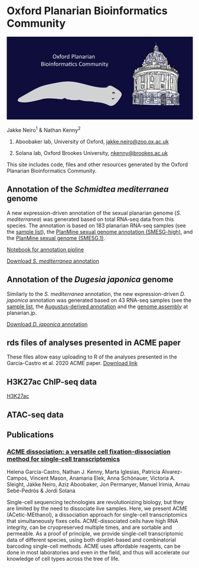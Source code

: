 # Oxford Planarian Bioinformatics Community

<img src="Asset 6OxfordPlanarian.png" alt="hi" class="inline"/>

Jakke Neiro<sup>1</sup> & Nathan Kenny<sup>2</sup>

1. Aboobaker lab, University of Oxford, <jakke.neiro@zoo.ox.ac.uk>

2. Solana lab, Oxford Brookes University, <nkenny@brookes.ac.uk>

This site includes code, files and other resources generated by the Oxford Planarian Bioinformatics Community.

## Annotation of the *Schmidtea mediterranea* genome
A new expression-driven annotation of the sexual planarian genome (*S. mediterranea*) was generated based on total RNA-seq data from this species. The annotation is based on 183 planarian RNA-seq samples (see the [sample list](https://github.com/jakke-neiro/Oxplatys/blob/gh-pages/Smed_annotation.list)), the [PlanMine sexual genome annotation (SMESG-high)](http://planmine.mpi-cbg.de/planmine/aspect.do?name=Gene%20Predictions), and the [PlanMine sexual genome (SMESG.1)](http://planmine.mpi-cbg.de/planmine/aspect.do?name=Genomes). 

[Notebook for annotation pipline](https://github.com/jakke-neiro/Oxplatys/blob/gh-pages/Annotation_Smed.ipynb)

[Download *S. mediterranea* annotation](https://github.com/jakke-neiro/Oxplatys/raw/gh-pages/Schmidtea_mediterranea_Oxford_v1.gtf.zip)

## Annotation of the *Dugesia japonica* genome
Similarly to the *S. mediterranea* annotation, the new expression-driven *D. japonica* annotation was generated based on 43 RNA-seq samples (see the [sample list](https://github.com/jakke-neiro/oxplatys/blob/gh-pages/Djap_annotation.list), the [Augustus-derived annotation](http://planarian.jp/index.html) and the [genome assembly](http://planarian.jp/index.html) at planarian.jp.  

[Download *D. japonica* annotation](https://github.com/jakke-neiro/Oxplatys/raw/gh-pages/Dugesia_japonica_Oxford_v1.gtf.zip)

## rds files of analyses presented in ACME paper
These files allow easy uploading to R of the analyses presented in the García-Castro et al. 2020 ACME paper.
[Download link](https://doi.org/10.6084/m9.figshare.13614605)

## H3K27ac ChIP-seq data
[H3K27ac](https://drive.google.com/file/d/1IvlHBln6fEFcveq89WMXh0E9kgaF-99X/view?usp=sharing)

## ATAC-seq data

## Publications
### [ACME dissociation: a versatile cell fixation-dissociation method for single-cell transcriptomics](https://genomebiology.biomedcentral.com/articles/10.1186/s13059-021-02302-5)
Helena García-Castro, Nathan J. Kenny, Marta Iglesias, Patricia Álvarez-Campos, Vincent Mason, Anamaria Elek, Anna Schönauer, Victoria A. Sleight, Jakke Neiro, Aziz Aboobaker, Jon Permanyer, Manuel Irimia, Arnau Sebé-Pedrós & Jordi Solana

Single-cell sequencing technologies are revolutionizing biology, but they are limited by the need to dissociate live samples. Here, we present ACME (ACetic-MEthanol), a dissociation approach for single-cell transcriptomics that simultaneously fixes cells. ACME-dissociated cells have high RNA integrity, can be cryopreserved multiple times, and are sortable and permeable. As a proof of principle, we provide single-cell transcriptomic data of different species, using both droplet-based and combinatorial barcoding single-cell methods. ACME uses affordable reagents, can be done in most laboratories and even in the field, and thus will accelerate our knowledge of cell types across the tree of life.

